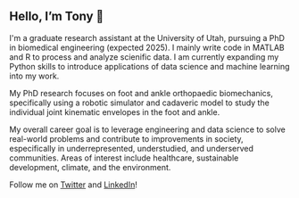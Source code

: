 ## Hello, I’m Tony 👋

I'm a graduate research assistant at the University of Utah, pursuing a PhD in biomedical engineering (expected 2025). I mainly write code in MATLAB and R to process and analyze scienific data. I am currently expanding my Python skills to introduce applications of data science and machine learning into my work.

My PhD research focuses on foot and ankle orthopaedic biomechanics, specifically using a robotic simulator and cadaveric model to study the individual joint kinematic envelopes in the foot and ankle.

My overall career goal is to leverage engineering and data science to solve real-world problems and contribute to improvements in society, especifically in underrepresented, understudied, and underserved communities. Areas of interest include healthcare, sustainable development, climate, and the environment.

Follow me on [Twitter](https://twitter.com/Anth0nyHLe) and [LinkedIn](https://www.linkedin.com/in/anth0nyhle/)!

<!---
anth0nyhle/anth0nyhle is a ✨ special ✨ repository because its `README.md` (this file) appears on your GitHub profile.
You can click the Preview link to take a look at your changes.
--->
